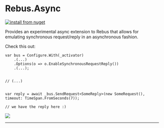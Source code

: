 # Rebus.Async

[![install from nuget](https://img.shields.io/nuget/v/Rebus.Async.svg?style=flat-square)](https://www.nuget.org/packages/Rebus.Async)

Provides an experimental async extension to Rebus that allows for emulating synchronous request/reply in an asynchronous fashion.

Check this out:

	var bus = Configure.With(_activator)
		.(...)
		.Options(o => o.EnableSynchronousRequestReply())
		.(...);


	// (...)


    var reply = await _bus.SendRequest<SomeReply>(new SomeRequest(), timeout: TimeSpan.FromSeconds(7));

	// we have the reply here :)



![](https://raw.githubusercontent.com/rebus-org/Rebus/master/artwork/little_rebusbus2_copy-200x200.png)

---


